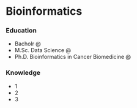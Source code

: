 # Bioinformatics

### Education
-  Bacholr @
-  M.Sc. Data Science @
-  Ph.D. Bioinformatics in Cancer Biomedicine @

### Knowledge
-  1
-  2
-  3

